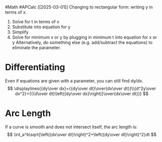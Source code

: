 #Math 
#APCalc 
[[2025-03-01]]
Changing to rectangular form: writing y in terms of x.
1. Solve for t in terms of x
2. Substitute into equation for y
3. Simplify
4. Solve for minimum x or y by plugging in minimum t into equation for x or y
Alternatively, do something else (e.g. add/subtract the equations) to eliminate the parameter.
# Differentiating
Even if equations are given with a parameter, you can still find dy/dx.$$
\displaylines{{dy\over dx}={{dy\over dt}\over{dx\over dt}}\\{d^2y\over dx^2}={{{d\over dt}\left({dy\over dx}\right)}\over{dx\over dt}}}
$$
# Arc Length
If a curve is smooth and does not intersect itself, the arc length is:$$
\int_a^b\sqrt{\left({dx\over dt}\right)^2+\left({dy\over dt}\right)^2}dt
$$
